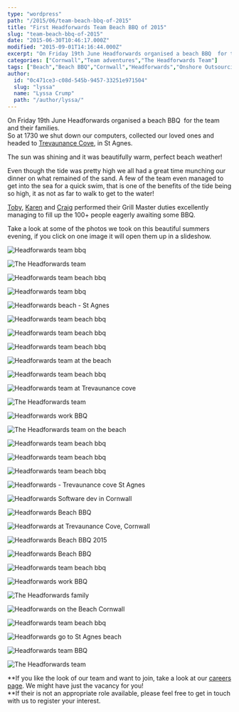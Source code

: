 ```yaml
---
type: "wordpress"
path: "/2015/06/team-beach-bbq-of-2015"
title: "First Headforwards Team Beach BBQ of 2015"
slug: "team-beach-bbq-of-2015"
date: "2015-06-30T10:46:17.000Z"
modified: "2015-09-01T14:16:44.000Z"
excerpt: "On Friday 19th June Headforwards organised a beach BBQ  for the team and their families. So at 1730 we shut down our computers, collected our loved ones and headed to Trevaunance Cove, in St Agnes.  The sun was shining and it was beautifully warm, perfect beach weather! Even though the tide was pretty high we all …"
categories: ["Cornwall","Team adventures","The Headforwards Team"]
tags: ["Beach","Beach BBQ","Cornwall","Headforwards","Onshore Outsourcing","onshore software development","software companies cornwall","software companies uk","software jobs cornwall","Team","Teambuilding"]
author:
  id: "0c471ce3-c08d-545b-9457-33251e971504"
  slug: "lyssa"
  name: "Lyssa Crump"
  path: "/author/lyssa/"
---
```

On Friday 19th June Headforwards organised a beach BBQ  for the team and their families.  
So at 1730 we shut down our computers, collected our loved ones and headed to [Trevaunance Cove](https://www.visitcornwall.com/beaches/north-cornwall/st-agnes/trevaunance-cove-beach#.VYfSlRNVhBc), in St Agnes. 

The sun was shining and it was beautifully warm, perfect beach weather!

Even though the tide was pretty high we all had a great time munching our dinner on what remained of the sand. A few of the team even managed to get into the sea for a quick swim, that is one of the benefits of the tide being so high, it as not as far to walk to get to the water!

[Toby](https://www.linkedin.com/in/tobyparkins), [Karen](https://www.linkedin.com/pub/karen-russell/67/42/158) and [Craig](https://www.linkedin.com/in/craiggirvan) performed their Grill Master duties excellently managing to fill up the 100+ people eagerly awaiting some BBQ. 

Take a look at some of the photos we took on this beautiful summers evening, if you click on one image it will open them up in a slideshow.

![Headforwards team bbq](/wp-content/uploads/2015/06/IMG_3086.jpg)

![The Headforwards team ](/wp-content/uploads/2015/06/IMG_3070.jpg)

![Headforwards team beach bbq](/wp-content/uploads/2015/06/2015-06-19-18.54.20.jpg)

![Headforwards team bbq](/wp-content/uploads/2015/06/2015-06-19-18.54.39.jpg)

![Headforwards beach - St Agnes](/wp-content/uploads/2015/06/2015-06-19-18.56.27.jpg)

![Headforwards team beach bbq](/wp-content/uploads/2015/06/IMG_2937.jpg)

![Headforwards team beach bbq](/wp-content/uploads/2015/06/IMG_2943.jpg)

![Headforwards team beach bbq](/wp-content/uploads/2015/06/IMG_2951.jpg)

![Headforwards team at the beach](/wp-content/uploads/2015/06/IMG_2959.jpg)

![Headforwards team beach bbq](/wp-content/uploads/2015/06/IMG_2965.jpg)

![Headforwards team at Trevaunance cove ](/wp-content/uploads/2015/06/IMG_2978.jpg)

![The Headforwards team ](/wp-content/uploads/2015/06/IMG_2984.jpg)

![Headforwards work BBQ](/wp-content/uploads/2015/06/IMG_2991.jpg)

![The Headforwards team on the beach ](/wp-content/uploads/2015/06/IMG_3000.jpg)

![Headforwards team beach bbq](/wp-content/uploads/2015/06/IMG_3005.jpg)

![Headforwards team beach bbq](/wp-content/uploads/2015/06/IMG_3012.jpg)

![Headforwards team beach bbq](/wp-content/uploads/2015/06/IMG_3033.jpg)

![Headforwards - Trevaunance cove St Agnes ](/wp-content/uploads/2015/06/Roars-running.jpg)

![Headforwards Software dev in Cornwall ](/wp-content/uploads/2015/06/IMG_3040.jpg)

![Headforwards Beach BBQ](/wp-content/uploads/2015/06/Toby-Karen.jpg)

![Headforwards at Trevaunance Cove, Cornwall](/wp-content/uploads/2015/06/Seascape.jpg)

![Headforwards Beach BBQ 2015](/wp-content/uploads/2015/06/IMG_2982.jpg)

![Headforwards Beach BBQ](/wp-content/uploads/2015/06/IMG_3042.jpg)

[](/wp-content/uploads/2015/06/2015-06-19-18.56.27.jpg)

[](/wp-content/uploads/2015/06/2015-06-19-18.56.27.jpg)

![Headforwards team beach bbq](/wp-content/uploads/2015/06/IMG_3052.jpg)

![Headforwards work BBQ](/wp-content/uploads/2015/06/IMG_3067.jpg)

![The Headforwards family](/wp-content/uploads/2015/06/IMG_3064.jpg)

![Headforwards on the  Beach Cornwall ](/wp-content/uploads/2015/06/Jimmy.jpg)

![Headforwards team beach bbq](/wp-content/uploads/2015/06/IMG_3008.jpg)

![Headforwards go to St Agnes beach ](/wp-content/uploads/2015/06/Kids-playing.jpg)

![Headforwards team BBQ](/wp-content/uploads/2015/06/IMG_3077.jpg)

![The Headforwards team](/wp-content/uploads/2015/06/IMG_2967.jpg)

**If you like the look of our team and want to join, take a look at our [careers page](http://www.headforwards.com/careers/). We might have just the vacancy for you!  
**If their is not an appropriate role available, please feel free to get in touch with us to register your interest.